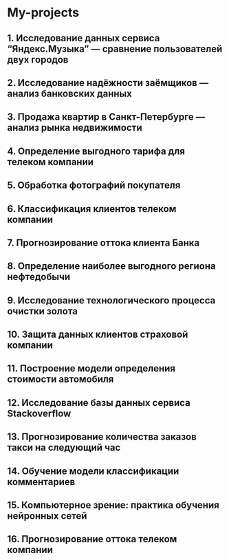 # My-projects

## 1. Исследование данных сервиса “Яндекс.Музыка” — сравнение пользователей двух городов

## 2. Исследование надёжности заёмщиков — анализ банковских данных

## 3. Продажа квартир в Санкт-Петербурге — анализ рынка недвижимости

## 4. Определение выгодного тарифа для телеком компании

## 5. Обработка фотографий покупателя

## 6. Классификация клиентов телеком компании

## 7. Прогнозирование оттока клиента Банка

## 8. Определение наиболее выгодного региона нефтедобычи

## 9. Исследование технологического процесса очистки золота

## 10. Защита данных клиентов страховой компании

## 11. Построение модели определения стоимости автомобиля

## 12. Исследование базы данных сервиса Stackoverflow

## 13. Прогнозирование количества заказов такси на следующий час

## 14. Обучение модели классификации комментариев

## 15. Компьютерное зрение: практика обучения нейронных сетей

## 16. Прогнозирование оттока телеком компании
